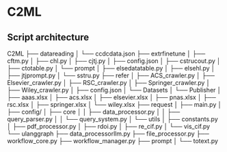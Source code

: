 # C2ML

## Script architecture

C2ML
├── datareading
│   └── ccdcdata.json
├── extrfinetune
│   ├── cftm.py
│   ├── chl.py
│   ├── cjtj.py
│   ├── config.json
│   ├── cstrucout.py
│   ├── ctotable.py
│   └── prompt
│       ├── elsedatatable.py
│       ├── elsehl.py
│       ├── jtjprompt.py
│       └── sstru.py
├── refer
│   ├── ACS_crawler.py
│   ├── Elsevier_crawler.py
│   ├── RSC_crawler.py
│   ├── Springer_crawler.py
│   ├── Wiley_crawler.py
│   ├── config.json
│   └── Datasets
│       └── Publisher
│           ├── aaas.xlsx
│           ├── acs.xlsx
│           ├── elsevier.xlsx
│           ├── pnas.xlsx
│           ├── rsc.xlsx
│           ├── springer.xlsx
│           └── wiley.xlsx
├── request
│   ├── main.py
│   ├── config/
│   ├── core
│   │   ├── data_processor.py
│   │   ├── query_parser.py
│   │   └── query_system.py
│   └── utils
│       ├── constants.py
│       ├── pdf_processor.py
│       ├── rdoi.py
│       ├── re_cif.py
│       └── vis_cif.py
└── ulanggraph
    ├── data_processorllm.py
    ├── file_processor.py
    ├── workflow_core.py
    ├── workflow_manager.py
    ├── prompt
    │   └── totext.py

